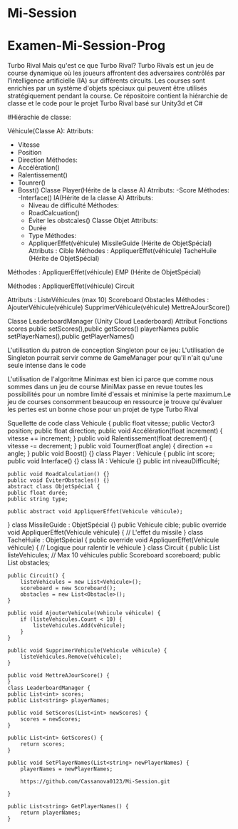 # Mi-Session
# Examen-Mi-Session-Prog
Turbo Rival
Mais qu'est ce que Turbo Rival?
Turbo Rivals est un jeu de course dynamique où les joueurs affrontent des adversaires contrôlés par l'intelligence artificielle (IA) sur différents circuits. Les courses sont enrichies par un système d'objets spéciaux qui peuvent être utilisés stratégiquement pendant la course.
Ce répositoire contient la hiérarchie de classe et le code pour le projet Turbo Rival basé sur Unity3d et C#

#Hiérachie de classe:

Véhicule(Classe A):
Attributs:
- Vitesse
- Position
- Direction
Méthodes:
- Accélération()
- Ralentissement()
- Tounrer()
- Bosst()
  Classe Player(Hérite de la classe A)
  Atrributs:
  -Score
  Méthodes:
  -Interface()
  IA(Hérite de la classe A)
  Attributs:
  - Niveau de difficulté
  Méthodes:
  - RoadCalcuation()
  - Éviter les obstcales()
    Classe Objet
    Attributs:
  - Durée
  - Type
Méthodes:
  - AppliquerEffet(véhicule)
MissileGuide (Hérite de ObjetSpécial)
Attributs :
Cible
Méthodes :
AppliquerEffet(véhicule)
TacheHuile (Hérite de ObjetSpécial)

Méthodes :
AppliquerEffet(véhicule)
EMP (Hérite de ObjetSpécial)

Méthodes :
AppliquerEffet(véhicule)
Circuit

Attributs :
ListeVéhicules (max 10)
Scoreboard
Obstacles
Méthodes :
AjouterVéhicule(véhicule)
SupprimerVéhicule(véhicule)
MettreAJourScore()

Classe LeaderboardManager (Unity Cloud Leaderboard)
Attribut	   Fonctions
scores	    public setScores(),public getScores()
playerNames	public setPlayerNames(),public getPlayerNames()
  
L'utilisation du patron de conception Singleton pour ce jeu:
L'utilisation de Singleton pourrait servir comme de GameManager pour qu'il n'ait qu'une seule intense dans le code
  
L'utilisation de l'algoritme Minimax est bien ici parce que comme nous sommes dans un jeu de course MiniMax passe en revue toutes les 
possibilités pour un nombre limité d'essais et minimise la perte maximum.Le jeu de courses consomment beaucoup en ressource je trouve qu'évaluer les pertes est un bonne chose pour un projet de type Turbo Rival

Squellette de code 
class Vehicule {
    public float vitesse;
    public Vector3 position;
    public float direction;
    public void Accélération(float increment) {
        vitesse += increment;
    }
    public void Ralentissement(float decrement) {
        vitesse -= decrement;
    }
    public void Tourner(float angle) {
        direction += angle;
    }
    public void Boost() {}
class Player : Vehicule {
    public int score;
    public void Interface() {}
    class IA : Vehicule {}
    public int niveauDifficulté;

    public void RoadCalculation() {}
    public void ÉviterObstacles() {}
    abstract class ObjetSpécial {
    public float durée;
    public string type;

    public abstract void AppliquerEffet(Vehicule véhicule);
}
class MissileGuide : ObjetSpécial {}
    public Vehicule cible;
    public override void AppliquerEffet(Vehicule véhicule) {
     // L'effet du missile
    }
    class TacheHuile : ObjetSpécial {
    public override void AppliquerEffet(Vehicule véhicule) {
        // Logique pour ralentir le véhicule
    }
    class Circuit {
    public List<Vehicule> listeVehicules; // Max 10 véhicules
    public Scoreboard scoreboard;
    public List<Obstacle> obstacles;

    public Circuit() {
        listeVehicules = new List<Vehicule>();
        scoreboard = new Scoreboard();
        obstacles = new List<Obstacle>();
    }

    public void AjouterVehicule(Vehicule véhicule) {
        if (listeVehicules.Count < 10) {
            listeVehicules.Add(véhicule);
        }
    }

    public void SupprimerVehicule(Vehicule véhicule) {
        listeVehicules.Remove(véhicule);
    }

    public void MettreAJourScore() {
    }
    class LeaderboardManager {
    public List<int> scores;
    public List<string> playerNames;

    public void SetScores(List<int> newScores) {
        scores = newScores;
    }

    public List<int> GetScores() {
        return scores;
    }

    public void SetPlayerNames(List<string> newPlayerNames) {
        playerNames = newPlayerNames;

		https://github.com/Cassanova0123/Mi-Session.git
        
    }

    public List<string> GetPlayerNames() {
        return playerNames;
    }

